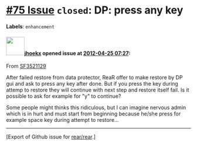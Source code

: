 [\#75 Issue](https://github.com/rear/rear/issues/75) `closed`: DP: press any key
================================================================================

**Labels**: `enhancement`

#### <img src="https://avatars.githubusercontent.com/u/783473?v=4" width="50">[jhoekx](https://github.com/jhoekx) opened issue at [2012-04-25 07:27](https://github.com/rear/rear/issues/75):

From
[SF3521129](http://sourceforge.net/tracker/index.php?func=detail&aid=3521129&group_id=171835&atid=859455)

After failed restore from data protector, ReaR offer to make restore by
DP gui and ask to press any key after done. But if you press the key
during attemp to restore they will continue with next step and restore
itself fail. Is it possible to ask for example for "y" to continue?

Some people might thinks this ridiculous, but I can imagine nervous
admin which is in hurt and must start from beginning because he/she
press for example space key during attempt to restore...

------------------------------------------------------------------------

\[Export of Github issue for
[rear/rear](https://github.com/rear/rear).\]
